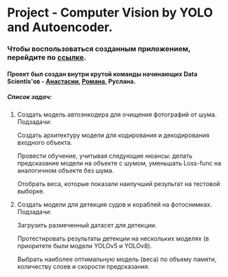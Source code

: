 # Project - Computer Vision by YOLO and Autoencoder.

### Чтобы воспользоваться созданным приложением, перейдите по [ссылке](https://computervision-yolo.streamlit.app).

#### Проект был создан внутри крутой команды начинающих Data Scientis'ов - [Анастасии](https://github.com/AnastasiaMozhayskaya), [Романа](https://github.com/r-makushkin), Руслана.
 
##### Список задач:
1. Создать модель автоэнкодера для очищения фотографий от шума.
Подзадачи:

    Создать архитектуру модели для кодирования и декодирования входного объекта.

    Провести обучение, учитывая следующие нюансы: делать предсказание модели на объекте с шумом, уменьшать Loss-func на аналогичном объекте без шума.

    Отобрать веса, которые показали наилучший результат на тестовой выборке.

2. Создать модели для детекция судов и кораблей на фотоснимках.
Подзадачи:

    Загрузить размеченный датасет для детекции.

    Протестировать результаты детекции на нескольких моделях (в приоритете были модели YOLOv5 и YOLOv8).

    Выбрать наиболее оптимальную модель (веса) по объему памяти, количеству слоев и скорости предсказания.
